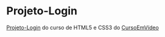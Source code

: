 # Projeto-Login
 [Projeto-Login](https://luizfelipe0413.github.io/Projeto-Login/) do curso de HTML5 e CSS3 do [CursoEmVídeo](https://www.cursoemvideo.com/)